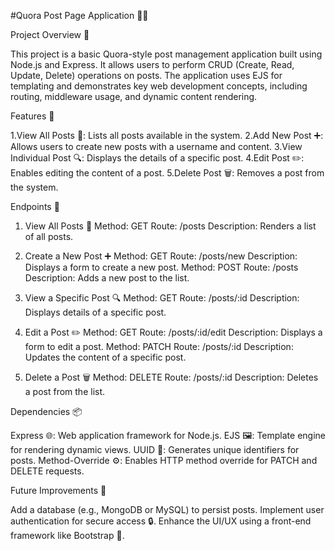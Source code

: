 #Quora Post Page Application 📝✨

Project Overview 🚀

This project is a basic Quora-style post management application built using Node.js and Express. It allows users to perform CRUD (Create, Read, Update, Delete) operations on posts. The application uses EJS for templating and demonstrates key web development concepts, including routing, middleware usage, and dynamic content rendering.

Features 🌟

1.View All Posts 📰: Lists all posts available in the system.
2.Add New Post ➕: Allows users to create new posts with a username and content.
3.View Individual Post 🔍: Displays the details of a specific post.
4.Edit Post ✏️: Enables editing the content of a post.
5.Delete Post 🗑️: Removes a post from the system.

Endpoints 📌
1. View All Posts 📰
Method: GET
Route: /posts
Description: Renders a list of all posts.

2. Create a New Post ➕
Method: GET
Route: /posts/new
Description: Displays a form to create a new post.
Method: POST
Route: /posts
Description: Adds a new post to the list.

3. View a Specific Post 🔍
Method: GET
Route: /posts/:id
Description: Displays details of a specific post.

4. Edit a Post ✏️
Method: GET
Route: /posts/:id/edit
Description: Displays a form to edit a post.
Method: PATCH
Route: /posts/:id
Description: Updates the content of a specific post.

5. Delete a Post 🗑️
Method: DELETE
Route: /posts/:id
Description: Deletes a post from the list.


Dependencies 📦

Express 🌐: Web application framework for Node.js.
EJS 🖼️: Template engine for rendering dynamic views.
UUID 🔑: Generates unique identifiers for posts.
Method-Override ⚙️: Enables HTTP method override for PATCH and DELETE requests.

Future Improvements 🌱

Add a database (e.g., MongoDB or MySQL) to persist posts.
Implement user authentication for secure access 🔒.
Enhance the UI/UX using a front-end framework like Bootstrap 🎨.